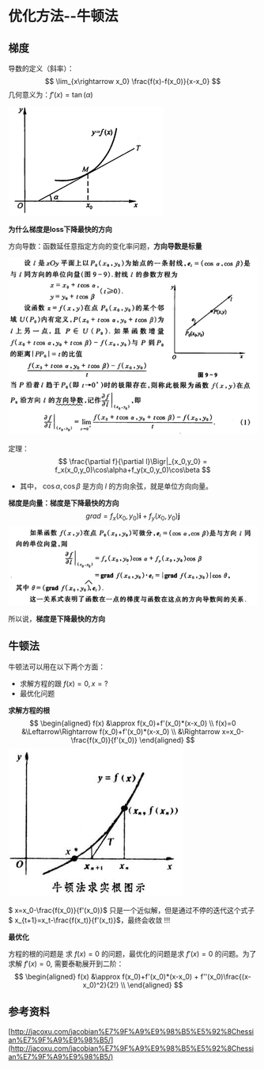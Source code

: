 # 优化方法--牛顿法



## 梯度

导数的定义（斜率）：
$$
\lim_{x\rightarrow x_0} \frac{f(x)-f(x_0)}{x-x_0}
$$
几何意义为：$f'(x) = \tan(\alpha)$

![](../imgs/daoshu-1.png)

**为什么梯度是loss下降最快的方向**

方向导数：函数延任意指定方向的变化率问题，**方向导数是标量**

![](../imgs/fangxiang-daoshu-2.png)



定理：
$$
\frac{\partial f}{\partial l}\Bigr|_{x_0,y_0} = f_x(x_0,y_0)\cos\alpha+f_y(x_0,y_0)\cos\beta
$$


* 其中， $\cos\alpha, \cos\beta$ 是方向 $l$ 的方向余弦，就是单位方向向量。



**梯度是向量：梯度是下降最快的方向**
$$
grad = f_x(x_0,y_0)\mathbf i+f_y(x_0,y_0)\mathbf j
$$
![](../imgs/fangxiang-daoshu-3.png)

所以说，**梯度是下降最快的方向**



## 牛顿法

牛顿法可以用在以下两个方面：

* 求解方程的跟 $f(x)=0, x=?$
* 最优化问题

**求解方程的根**
$$
\begin{aligned}
f(x) &\approx f(x_0)+f'(x_0)*(x-x_0) \\
f(x)=0 &\Leftarrow\Rightarrow  f(x_0)+f'(x_0)*(x-x_0) \\
&\Rightarrow x=x_0-\frac{f(x_0)}{f'(x_0)}
\end{aligned}
$$
![](../imgs/newton-1.jpg)

$ x=x_0-\frac{f(x_0)}{f'(x_0)}$ 只是一个近似解，但是通过不停的迭代这个式子$ x_{t+1}=x_t-\frac{f(x_t)}{f'(x_t)}$，最终会收敛 !!!



**最优化**

方程的根的问题是 求 $f(x)=0$ 的问题，最优化的问题是求 $f'(x)=0$ 的问题。为了求解 $f'(x)=0$, 需要泰勒展开到二阶：
$$
\begin{aligned}
f(x) &\approx f(x_0)+f'(x_0)*(x-x_0) + f''(x_0)\frac{(x-x_0)^2}{2!} \\
\end{aligned}
$$






## 参考资料

[http://jacoxu.com/jacobian%E7%9F%A9%E9%98%B5%E5%92%8Chessian%E7%9F%A9%E9%98%B5/](http://jacoxu.com/jacobian%E7%9F%A9%E9%98%B5%E5%92%8Chessian%E7%9F%A9%E9%98%B5/)





